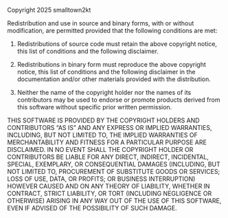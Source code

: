 Copyright 2025 smalltown2kt

Redistribution and use in source and binary forms, with or without modification, are permitted 
provided that the following conditions are met:

1. Redistributions of source code must retain the above copyright notice, this list of conditions 
and the following disclaimer.

2. Redistributions in binary form must reproduce the above copyright notice, this list of 
conditions and the following disclaimer in the documentation and/or other materials provided with 
the distribution.

3. Neither the name of the copyright holder nor the names of its contributors may be used to 
endorse or promote products derived from this software without specific prior written permission.

THIS SOFTWARE IS PROVIDED BY THE COPYRIGHT HOLDERS AND CONTRIBUTORS “AS IS” AND ANY EXPRESS OR 
IMPLIED WARRANTIES, INCLUDING, BUT NOT LIMITED TO, THE IMPLIED WARRANTIES OF MERCHANTABILITY AND 
FITNESS FOR A PARTICULAR PURPOSE ARE DISCLAIMED. IN NO EVENT SHALL THE COPYRIGHT HOLDER OR 
CONTRIBUTORS BE LIABLE FOR ANY DIRECT, INDIRECT, INCIDENTAL, SPECIAL, EXEMPLARY, OR CONSEQUENTIAL 
DAMAGES (INCLUDING, BUT NOT LIMITED TO, PROCUREMENT OF SUBSTITUTE GOODS OR SERVICES; LOSS OF USE, 
DATA, OR PROFITS; OR BUSINESS INTERRUPTION) HOWEVER CAUSED AND ON ANY THEORY OF LIABILITY, WHETHER 
IN CONTRACT, STRICT LIABILITY, OR TORT (INCLUDING NEGLIGENCE OR OTHERWISE) ARISING IN ANY WAY OUT 
OF THE USE OF THIS SOFTWARE, EVEN IF ADVISED OF THE POSSIBILITY OF SUCH DAMAGE.
